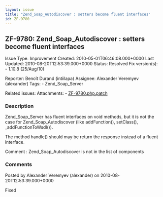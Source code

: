 ```yaml
---
layout: issue
title: "Zend_Soap_Autodiscover : setters become fluent interfaces"
id: ZF-9780
---
```


ZF-9780: Zend\_Soap\_Autodiscover : setters become fluent interfaces
--------------------------------------------------------------------

 Issue Type: Improvement Created: 2010-05-01T06:46:08.000+0000 Last Updated: 2010-08-20T12:53:39.000+0000 Status: Resolved Fix version(s): - 1.10.8 (25/Aug/10)
 
 Reporter:  Benoît Durand (intiilapa)  Assignee:  Alexander Veremyev (alexander)  Tags: - Zend\_Soap\_Server
 
 Related issues: 
 Attachments: - [ZF-9780.php.patch](/issues/secure/attachment/13260/ZF-9780.php.patch)
 
### Description

Zend\_Soap\_Server has fluent interfaces on void methods, but it is not the case for Zend\_Soap\_Autodiscover (like addFunction(), setClass(), \_addFunctionToWsdl()).

The method handle() should may be return the response instead of a fluent interface.

Comment : Zend\_Soap\_Autodiscover is not in the list of components

 

 

### Comments

Posted by Alexander Veremyev (alexander) on 2010-08-20T12:53:39.000+0000

Fixed

 

 